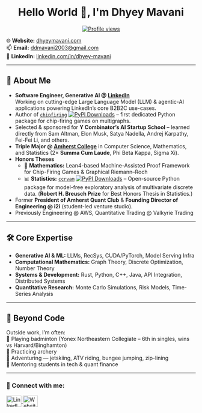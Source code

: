 <h1 align="center">Hello World 👋, I'm Dhyey Mavani</h1>

<p align="center">
  <a href="https://komarev.com/ghpvc/?username=DhyeyMavani2003">
    <img src="https://komarev.com/ghpvc/?username=DhyeyMavani2003&label=Profile%20views&color=0e75b6&style=flat" alt="Profile views" />
  </a>
</p>

🌐 **Website:** [dhyeymavani.com](https://dhyeymavani.com)  
📫 **Email:** [ddmavani2003@gmail.com](mailto:ddmavani2003@gmail.com)  
💼 **LinkedIn:** [linkedin.com/in/dhyey-mavani](https://linkedin.com/in/dhyey-mavani)

---

## 🚀 About Me
- **Software Engineer, Generative AI @ [LinkedIn](https://linkedin.com)**  
  Working on cutting-edge Large Language Model (LLM) & agentic-AI applications powering LinkedIn’s core B2B2C use-cases.
- Author of [`chipfiring`](https://pypi.org/project/chipfiring/) [![PyPI Downloads](https://static.pepy.tech/badge/chipfiring)](https://pepy.tech/projects/chipfiring) – first dedicated Python package for chip-firing games on multigraphs.
- Selected & sponsored for **Y Combinator’s AI Startup School** – learned directly from Sam Altman, Elon Musk, Satya Nadella, Andrej Karpathy, Fei-Fei Li, and others.  
- **Triple Major @ [Amherst College](https://amherst.edu)** in Computer Science, Mathematics, and Statistics (2× **Summa Cum Laude**, Phi Beta Kappa, Sigma Xi).
- **Honors Theses**  
  - 🧮 **Mathematics:** Lean4-based Machine-Assisted Proof Framework for Chip-Firing Games & Graphical Riemann–Roch  
  - 📊 **Statistics:** [`ccrvam`](https://pypi.org/project/ccrvam/) [![PyPI Downloads](https://static.pepy.tech/badge/ccrvam)](https://pepy.tech/projects/ccrvam) – Open-source Python package for model-free exploratory analysis of multivariate discrete data. (**Robert H. Breusch Prize** for Best Honors Thesis in Statistics.)
- Former **President of Amherst Quant Club** & **Founding Director of Engineering @ i2i** (student-led venture studio).
- Previously Engineering @ AWS, Quantitative Trading @ Valkyrie Trading
---

## 🛠 Core Expertise
- **Generative AI & ML:** LLMs, RecSys, CUDA/PyTorch, Model Serving Infra  
- **Computational Mathematics:** Graph Theory, Discrete Optimization, Number Theory  
- **Systems & Development:** Rust, Python, C++, Java, API Integration, Distributed Systems  
- **Quantitative Research:** Monte Carlo Simulations, Risk Models, Time-Series Analysis

---

## 🌱 Beyond Code
Outside work, I’m often:  
🏸 Playing badminton (Yonex Northeastern Collegiate – 6th in singles, wins vs Harvard/Binghamton)  
🏹 Practicing archery  
🌊 Adventuring — jetskiing, ATV riding, bungee jumping, zip-lining  
🤝 Mentoring students in tech & quant finance

---

<h3 align="left">🔗 Connect with me:</h3>
<p align="left">
<a href="https://www.linkedin.com/in/dhyey-mavani/" target="_blank">
  <img align="center" src="https://raw.githubusercontent.com/rahuldkjain/github-profile-readme-generator/master/src/images/icons/Social/linked-in-alt.svg" alt="LinkedIn" height="30" width="40" />
</a>
<a href="https://dhyeymavani.com" target="_blank">
  <img align="center" src="https://raw.githubusercontent.com/rahuldkjain/github-profile-readme-generator/master/src/images/icons/Social/github.svg" alt="Website" height="30" width="40" />
</a>
</p>
